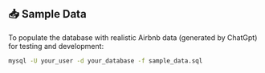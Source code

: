 ## 📥 Sample Data

To populate the database with realistic Airbnb data (generated by ChatGpt) for testing and development:

```bash
mysql -U your_user -d your_database -f sample_data.sql

